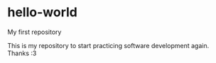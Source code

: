 # hello-world
My first repository

This is my repository to start practicing software development again.
Thanks :3
